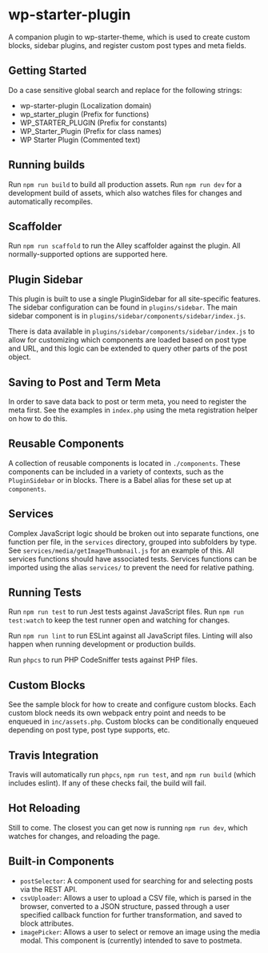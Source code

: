 # wp-starter-plugin
A companion plugin to wp-starter-theme, which is used to create custom blocks, sidebar plugins, and register custom post types and meta fields.

## Getting Started

Do a case sensitive global search and replace for the following strings:

* wp-starter-plugin (Localization domain)
* wp_starter_plugin (Prefix for functions)
* WP_STARTER_PLUGIN (Prefix for constants)
* WP_Starter_Plugin (Prefix for class names)
* WP Starter Plugin (Commented text)

## Running builds

Run `npm run build` to build all production assets. Run `npm run dev` for a development build of assets, which also watches files for changes and automatically recompiles.

## Scaffolder

Run `npm run scaffold` to run the Alley scaffolder against the plugin. All normally-supported options are supported here.

## Plugin Sidebar

This plugin is built to use a single PluginSidebar for all site-specific features. The sidebar configuration can be found in `plugins/sidebar`. The main sidebar component is in `plugins/sidebar/components/sidebar/index.js`.

There is data available in `plugins/sidebar/components/sidebar/index.js` to allow for customizing which components are loaded based on post type and URL, and this logic can be extended to query other parts of the post object.

## Saving to Post and Term Meta

In order to save data back to post or term meta, you need to register the meta first. See the examples in `index.php` using the meta registration helper on how to do this.

## Reusable Components

A collection of reusable components is located in `./components`. These components can be included in a variety of contexts, such as the `PluginSidebar` or in blocks. There is a Babel alias for these set up at `components`.

## Services

Complex JavaScript logic should be broken out into separate functions, one function per file, in the `services` directory, grouped into subfolders by type. See `services/media/getImageThumbnail.js` for an example of this. All services functions should have associated tests. Services functions can be imported using the alias `services/` to prevent the need for relative pathing.

## Running Tests

Run `npm run test` to run Jest tests against JavaScript files. Run `npm run test:watch` to keep the test runner open and watching for changes.

Run `npm run lint` to run ESLint against all JavaScript files. Linting will also happen when running development or production builds.

Run `phpcs` to run PHP CodeSniffer tests against PHP files.

## Custom Blocks

See the sample block for how to create and configure custom blocks. Each custom block needs its own webpack entry point and needs to be enqueued in `inc/assets.php`. Custom blocks can be conditionally enqueued depending on post type, post type supports, etc.

## Travis Integration

Travis will automatically run `phpcs`, `npm run test`, and `npm run build` (which includes eslint). If any of these checks fail, the build will fail.

## Hot Reloading

Still to come. The closest you can get now is running `npm run dev`, which watches for changes, and reloading the page.

## Built-in Components
- `postSelector`: A component used for searching for and selecting posts via the REST API.
- `csvUploader`: Allows a user to upload a CSV file, which is parsed in the browser, converted to a JSON structure, passed through a user specified callback function for further transformation, and saved to block attributes.
- `imagePicker`: Allows a user to select or remove an image using the media modal. This component is (currently) intended to save to postmeta.
